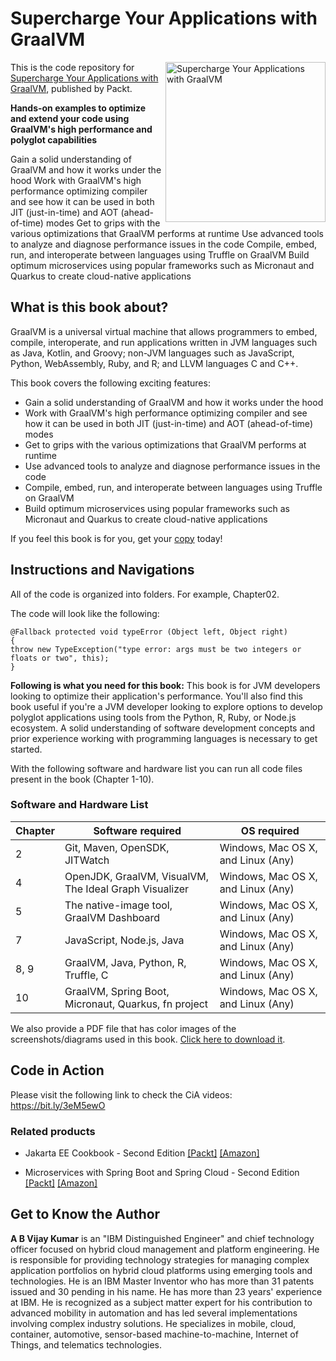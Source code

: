 # Supercharge Your Applications with GraalVM

<a href="https://www.packtpub.com/product/supercharge-your-applications-with-graalvm/9781800564909?utm_source=github&utm_medium=repository&utm_campaign=9781800564909"><img src="https://static.packt-cdn.com/products/9781800564909/cover/smaller" alt="Supercharge Your Applications with GraalVM" height="256px" align="right"></a>

This is the code repository for [Supercharge Your Applications with GraalVM](https://www.packtpub.com/product/supercharge-your-applications-with-graalvm/9781800564909?utm_source=github&utm_medium=repository&utm_campaign=9781800564909), published by Packt.

**Hands-on examples to optimize and extend your code using GraalVM's high performance and polyglot capabilities**

Gain a solid understanding of GraalVM and how it works under the hood
Work with GraalVM's high performance optimizing compiler and see how it can be used in both JIT (just-in-time) and AOT (ahead-of-time) modes
Get to grips with the various optimizations that GraalVM performs at runtime
Use advanced tools to analyze and diagnose performance issues in the code
Compile, embed, run, and interoperate between languages using Truffle on GraalVM
Build optimum microservices using popular frameworks such as Micronaut and Quarkus to create cloud-native applications

## What is this book about?
GraalVM is a universal virtual machine that allows programmers to embed, compile, interoperate, and run applications written in JVM languages such as Java, Kotlin, and Groovy; non-JVM languages such as JavaScript, Python, WebAssembly, Ruby, and R; and LLVM languages C and C++. 

This book covers the following exciting features:
- Gain a solid understanding of GraalVM and how it works under the hood
- Work with GraalVM's high performance optimizing compiler and see how it can be used in both JIT (just-in-time) and AOT (ahead-of-time) modes
- Get to grips with the various optimizations that GraalVM performs at runtime
- Use advanced tools to analyze and diagnose performance issues in the code
- Compile, embed, run, and interoperate between languages using Truffle on GraalVM
- Build optimum microservices using popular frameworks such as Micronaut and Quarkus to create cloud-native applications

If you feel this book is for you, get your [copy](https://www.amazon.com/dp/1800564902) today!


## Instructions and Navigations
All of the code is organized into folders. For example, Chapter02.

The code will look like the following:
```
@Fallback protected void typeError (Object left, Object right)
{
throw new TypeException("type error: args must be two integers or floats or two", this);
}
```

**Following is what you need for this book:**
This book is for JVM developers looking to optimize their application's performance. You'll also find this book useful if you're a JVM developer looking to explore options to develop polyglot applications using tools from the Python, R, Ruby, or Node.js ecosystem. A solid understanding of software development concepts and prior experience working with programming languages is necessary to get started.

With the following software and hardware list you can run all code files present in the book (Chapter 1-10).
### Software and Hardware List
| Chapter | Software required | OS required |
| -------- | ------------------------------------ | ----------------------------------- |
| 2 | Git, Maven, OpenSDK, JITWatch | Windows, Mac OS X, and Linux (Any) |
| 4 | OpenJDK, GraalVM, VisualVM, The Ideal Graph Visualizer | Windows, Mac OS X, and Linux (Any) |
| 5 | The native-image tool, GraalVM Dashboard | Windows, Mac OS X, and Linux (Any) |
| 7 | JavaScript, Node.js, Java  | Windows, Mac OS X, and Linux (Any) |
| 8, 9 | GraalVM, Java, Python, R, Truffle, C | Windows, Mac OS X, and Linux (Any) |
| 10 | GraalVM, Spring Boot, Micronaut, Quarkus, fn project | Windows, Mac OS X, and Linux (Any) |

We also provide a PDF file that has color images of the screenshots/diagrams used in this book. [Click here to download it](https://static.packt-cdn.com/downloads/9781800564909_ColorImages.pdf).

## Code in Action
Please visit the following link to check the CiA videos: https://bit.ly/3eM5ewO

### Related products
* Jakarta EE Cookbook - Second Edition [[Packt]](https://www.packtpub.com/product/jakarta-ee-cookbook-second-edition/9781838642884?utm_source=github&utm_medium=repository&utm_campaign=9781838642884) [[Amazon]](https://www.amazon.com/dp/1838642889)

* Microservices with Spring Boot and Spring Cloud - Second Edition [[Packt]](https://www.packtpub.com/product/microservices-with-spring-boot-and-spring-cloud-second-edition/9781801072977?utm_source=github&utm_medium=repository&utm_campaign=9781801072977) [[Amazon]](https://www.amazon.com/dp/1801072973)



## Get to Know the Author
**A B Vijay Kumar**
is an "IBM Distinguished Engineer" and chief technology officer focused on hybrid cloud management and platform engineering. He is responsible for providing technology strategies for managing complex application portfolios on hybrid cloud platforms using emerging tools and technologies.
He is an IBM Master Inventor who has more than 31 patents issued and 30 pending in his name. He has more than 23 years' experience at IBM. He is recognized as a subject matter expert for his contribution to advanced mobility in automation and has led several implementations involving complex industry solutions. He specializes in mobile, cloud, container, automotive, sensor-based machine-to-machine, Internet of Things, and telematics technologies.
